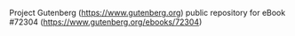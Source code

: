 Project Gutenberg (https://www.gutenberg.org) public repository
for eBook #72304 (https://www.gutenberg.org/ebooks/72304)

